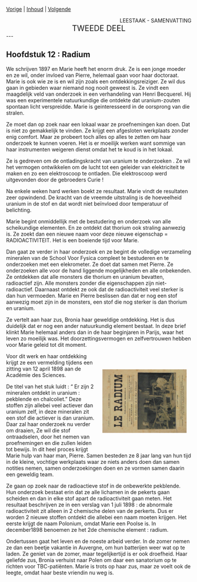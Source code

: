 [Vorige](hfst11_marie_curie.md) | [Inhoud](inhoudsopgave.md) | [Volgende](hfst13_4_jaren_in_de_schuur.md)

<div style="text-align: right">LEESTAAK - SAMENVATTING</div>
<div style="font-size:150%;text-align: center">TWEEDE DEEL</div>
---

## Hoofdstuk 12 : Radium

We schrijven 1897 en Marie heeft het enorm druk. Ze is een jonge moeder en ze wil, onder invloed van Pierre, helemaal gaan voor haar doctoraat. Marie is ook wie ze is en wil zijn zoals een ontdekkingsreiziger. Ze wil dus gaan in gebieden waar niemand nog nooit geweest is. Ze vindt een maagdelijk veld van onderzoek in een verhandeling van Henri Becquerel. Hij was een experimentele natuurkundige die ontdekte dat uranium-zouten spontaan licht verspreidde. Marie is geinteresseerd in de oorsprong van die stralen.

Ze moet dan op zoek naar een lokaal waar ze proefnemingen kan doen. Dat is niet zo gemakkelijk te vinden. Ze krijgt een afgesloten werkplaats zonder enig comfort. Maar ze probeert toch alles op alles te zetten om haar onderzoek te kunnen voeren. Het is er moeilijk werken want sommige van haar instrumenten weigeren dienst omdat het te koud is in het lokaal.

Ze is gedreven om de ontladingskracht van uranium te onderzoeken . Ze wil het vermogen ontwikkelen om de lucht tot een geleider van elektriciteit te maken en zo een elektroscoop te ontladen. Die elektroscoop werd uitgevonden door de gebroeders Curie !

Na enkele weken hard werken boekt ze resultaat. Marie vindt de resultaten zeer opwindend.  De kracht van de vreemde uitstraling is de hoeveelheid uranium in de stof en dat wordt niet beïnvloed door temperatuur of belichting.

Marie begint onmiddellijk met de bestudering en onderzoek van alle scheikundige elementen. En ze ontdekt dat thorium ook straling aanwezig is. Ze zoekt dan een nieuwe naam voor deze nieuwe eigenschap = RADIOACTIVITEIT. Het is een boeiende tijd voor Marie.

Dan gaat ze verder in haar onderzoek en ze begint de volledige verzameling mineralen van de School Voor Fysica compleet te bestuderen en te onderzoeken met een elekrometer. Ze doet dat samen met Pierre. Ze onderzoeken alle voor de hand liggende mogelijkheden en alle onbekenden. Ze ontdekken dat alle monsters die thorium en uranium bevatten, radioactief zijn. Alle monsters zonder die eigenschappen zijn niet-radioactief. Daarnaast ontdekt ze ook dat de radioactiviteit veel sterker is dan hun vermoeden. Marie en Pierre beslissen dan dat er nog een stof aanwezig moet zijn in de monsters, een stof die nog sterker is dan thorium en uranium.

Ze vertelt aan haar zus, Bronia haar geweldige ontdekking. Het is dus duidelijk dat er nog een ander natuurkundig element bestaat. In deze brief klinkt Marie helemaal anders dan in de haar beginjaren in Parijs, waar het leven zo moeilijk was. Het doorzettingsvermogen en zelfvertrouwen hebben voor Marie geleid tot dit moment.

<div style="float: right; transform: rotate(-90deg); width: 50%;">
 <figure>
  <img src="./../afbeeldingen/radium.jpg" alt="Radium">
</figure> 
</div>

Voor dit werk en haar ontdekking krijgt ze een vermelding tijdens een zitting van 12 april 1898 aan de Académie des Sciences.

De titel van het stuk luidt : “ Er zijn 2 mineralen ontdekt in uranium : pekblende en chalcoliet.” Deze stoffen zijn allebei veel actiever dan uranium zelf, in deze mineralen zit een stof die actiever is dan uranium. Daar zal haar onderzoek nu verder om draaien, Ze wil die stof ontraadselen, door het nemen van proefnemingen en die zullen leiden tot bewijs. In dit heel proces krijgt Marie hulp van haar man, Pierre. Samen besteden ze 8 jaar lang van hun tijd in de kleine, vochtige werkplaats waar ze niets anders doen dan samen notities nemen, samen onderzoekingen doen en ze vormen samen daarin een geweldig team.

Ze gaan op zoek naar de radioactieve stof in de onbewerkte pekblende. Hun onderzoek bestaat erin dat ze alle lichamen in de pekerts gaan scheiden en dan in elke stof apart de radioactiviteit gaan meten.  Het resultaat beschrijven ze in een verslag van 1 juli 1898 : de abnormale radioactiviteit zit alleen in  2 chemische delen van de perkerts. Dus er worden 2 nieuwe stoffen ontdekt die allebei een naam moeten krijgen. Het eerste krijgt de naam Polonium, omdat Marie een Poolse is.  In december1898 benoemen ze het 2de chemische element : radium.

Ondertussen gaat het leven en de noeste arbeid verder. In de zomer nemen ze dan een beetje vakantie in Auvergne, om hun batterijen weer wat op te laden. Ze geniet van de zomer, maar tegelijkertijd is er ook droefheid. Haar geliefde zus, Bronia verhuist naar Polen om daar een sanatorium op te richten voor TBC-patiënten. Marie is trots op haar zus, maar ze voelt ook de leegte, omdat haar beste vriendin nu weg is.
